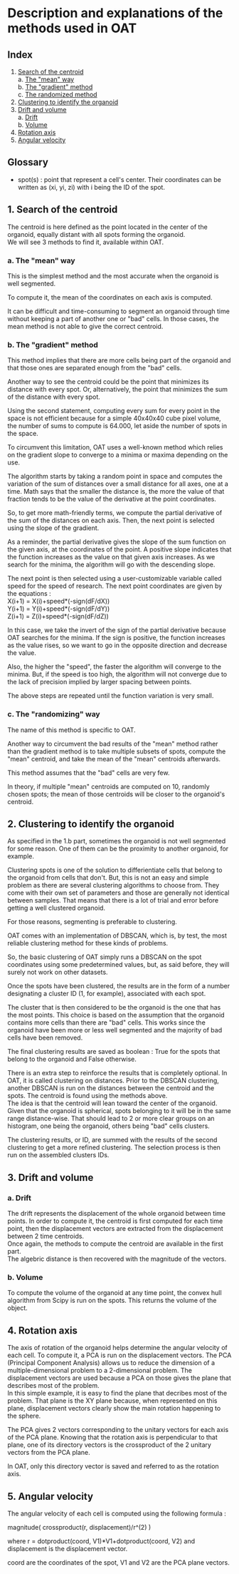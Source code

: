 # Description and explanations of the methods used in OAT

## Index
1. [Search of the centroid](#Centroid)  
	a. [The "mean" way](#Mean)  
	b. [The "gradient" method](#Gradient)  
	c. [The randomized method](#Rng)  
2. [Clustering to identify the organoid](#Clustering)  
3. [Drift and volume](#DriftandVolume)  
	a. [Drift](#Drift)  
	b. [Volume](#Volume)
4. [Rotation axis](#Rotaxis)  
5. [Angular velocity](#Angle)  

## Glossary
- spot(s) : point that represent a cell's center. Their coordinates can be written as (xi, yi, zi) with i being the ID of the spot.

## 1. Search of the centroid <a name="Centroid"></a>
The centroid is here defined as the point located in the center of the organoid, equally distant with all spots forming the organoid.  
We will see 3 methods to find it, available within OAT.  

### a. The "mean" way <a name="Mean"></a>
This is the simplest method and the most accurate when the organoid is well segmented.  

To compute it, the mean of the coordinates on each axis is computed.
<insert some math here>

It can be difficult and time-consuming to segment an organoid through time without keeping a part of another one or "bad" cells. In those cases, the mean method is not able to give the correct centroid.
<insert examples>

### b. The "gradient" method <a name="Gradient"></a>
This method implies that there are more cells being part of the organoid and that those ones are separated enough from the "bad" cells.

Another way to see the centroid could be the point that minimizes its distance with every spot. Or, alternatively, the point that minimizes the sum of the distance with every spot. 

Using the second statement, computing every sum for every point in the space is not efficient because for a simple 40x40x40 cube pixel volume, the number of sums to compute is 64.000, let aside the number of spots in the space.  

To circumvent this limitation, OAT uses a well-known method which relies on the gradient slope to converge to a minima or maxima depending on the use.

The algorithm starts by taking a random point in space and computes the variation of the sum of distances over a small distance for all axes, one at a time. 
<insert basic definition of the derivative>
Math says that the smaller the distance is, the more the value of that fraction tends to be the value of the derivative at the point coordinates.

So, to get more math-friendly terms, we compute the partial derivative of the sum of the distances on each axis. Then, the next point is selected using the slope of the gradient.

As a reminder, the partial derivative gives the slope of the sum function on the given axis, at the coordinates of the point. A positive slope indicates that the function increases as the value on that given axis increases. As we search for the minima, the algorithm will go with the descending slope.

The next point is then selected using a user-customizable variable called speed for the speed of research. The next point coordinates are given by the equations :  
X(i+1) = X(i)+speed*(-sign(dF/dX))  
Y(i+1) = Y(i)+speed*(-sign(dF/dY))  
Z(i+1) = Z(i)+speed*(-sign(dF/dZ))  

In this case, we take the invert of the sign of the partial derivative because OAT searches for the minima. If the sign is positive, the function increases as the value rises, so we want to go in the opposite direction and decrease the value.

Also, the higher the "speed", the faster the algorithm will converge to the minima. But, if the speed is too high, the algorithm will not converge due to the lack of precision implied by larger spacing between points. 

The above steps are repeated until the function variation is very small.

### c. The "randomizing" way <a name="Rng"></a>
The name of this method is specific to OAT.

Another way to circumvent the bad results of the "mean" method rather than the gradient method is to take multiple subsets of spots, compute the "mean" centroid, and take the mean of the "mean" centroids afterwards.

This method assumes that the "bad" cells are very few.

In theory, if multiple "mean" centroids are computed on 10, randomly chosen spots; the mean of those centroids will be closer to the organoid's centroid.

## 2. Clustering to identify the organoid <a name="Clustering"></a>
As specified in the 1.b part, sometimes the organoid is not well segmented for some reason. One of them can be the proximity to another organoid, for example.

Clustering spots is one of the solution to differientiate cells that belong to the organoid from cells that don't. But, this is not an easy and simple problem as there are several clustering algorithms to choose from. They come with their own set of parameters and those are generally not identical between samples. That means that there is a lot of trial and error before getting a well clustered organoid.  

For those reasons, segmenting is preferable to clustering.

OAT comes with an implementation of DBSCAN, which is, by test, the most reliable clustering method for these kinds of problems.
<insert DBSCAN algorithm explanations>

So, the basic clustering of OAT simply runs a DBSCAN on the spot coordinates using some predetermined values, but, as said before, they will surely not work on other datasets.

Once the spots have been clustered, the results are in the form of a number designating a cluster ID (1, for example), associated with each spot.  

The cluster that is then considered to be the organoid is the one that has the most points. This choice is based on the assumption that the organoid contains more cells than there are "bad" cells. This works since the organoid have been more or less well segmented and the majority of bad cells have been removed.  

The final clustering results are saved as boolean : True for the spots that belong to the organoid and False otherwise.  

There is an extra step to reinforce the results that is completely optional. In OAT, it is called clustering on distances. Prior to the DBSCAN clustering, another DBSCAN is run on the distances between the centroid and the spots. The centroid is found using the methods above.  
The idea is that the centroid will lean toward the center of the organoid. Given that the organoid is spherical, spots belonging to it will be in the same range distance-wise. That should lead to 2 or more clear groups on an histogram, one being the organoid, others being "bad" cells clusters.  
<Add histogram showing the clustering>

The clustering results, or ID, are summed with the results of the second clustering to get a more refined clustering. The selection process is then run on the assembled clusters IDs.  

## 3. Drift and volume <a name="DriftandVolume"></a>
### a. Drift <a name="Drift"></a>
The drift represents the displacement of the whole organoid between time points. In order to compute it, the centroid is first computed for each time point, then the displacement vectors are extracted from the displacement between 2 time centroids.  
Once again, the methods to compute the centroid are available in the first part.  
The algebric distance is then recovered with the magnitude of the vectors.  

### b. Volume <a name="Volume"></a>
To compute the volume of the organoid at any time point, the convex hull algorithm from Scipy is run on the spots. This returns the volume of the object.
<insert animation on how the convex hull algorithm works>

## 4. Rotation axis <a name="Rotaxis"></a>
The axis of rotation of the organoid helps determine the angular velocity of each cell. To compute it, a PCA is run on the displacement vectors. The PCA (Principal Component Analysis) allows us to reduce the dimension of a multiple-dimensional problem to a 2-dimensional problem. The displacement vectors are used because a PCA on those gives the plane that describes most of the problem.  
<Show a basic rotation>
In this simple example, it is easy to find the plane that decribes most of the problem. That plane is the XY plane because, when represented on this plane, displacement vectors clearly show the main rotation happening to the sphere.  
<Add view for each plane>  

The PCA gives 2 vectors corresponding to the unitary vectors for each axis of the PCA plane. Knowing that the rotation axis is perpendicular to that plane, one of its directory vectors is the crossproduct of the 2 unitary vectors from the PCA plane.  
<Adding visualization>

In OAT, only this directory vector is saved and referred to as the rotation axis.  

## 5. Angular velocity <a name="Angle"></a>
The angular velocity of each cell is computed using the following formula :

magnitude( crossproduct(r, displacement)/r^(2) )  
<Add real math formulas>

where r = dotproduct(coord, V1)*V1+dotproduct(coord, V2)
and displacement is the displacement vector.

coord are the coordinates of the spot, V1 and V2 are the PCA plane vectors.
